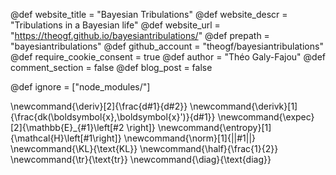 <!--
Add here global page variables to use throughout your
website.
The website_* must be defined for the RSS to work
-->
@def website_title = "Bayesian Tribulations"
@def website_descr = "Tribulations in a Bayesian life"
@def website_url   = "https://theogf.github.io/bayesiantribulations/"
@def prepath = "bayesiantribulations"
@def github_account = "theogf/bayesiantribulations"
@def require_cookie_consent = true
@def author = "Théo Galy-Fajou"
@def comment_section = false
@def blog_post = false

<!-- @def mintoclevel = 2 -->
<!--
Add here files or directories that should be ignored by Franklin, otherwise
these files might be copied and, if markdown, processed by Franklin which
you might not want. Indicate directories by ending the name with a `/`.
-->
@def ignore = ["node_modules/"]

<!-- ---------------------------------------------------
Add here global latex commands to use throughout your
pages. 
----------------------------------------------------- -->
\newcommand{\deriv}[2]{\frac{d#1}{d#2}}
\newcommand{\derivk}[1]{\frac{dk(\boldsymbol{x},\boldsymbol{x}')}{d#1}}
\newcommand{\expec}[2]{\mathbb{E}_{#1}\left[#2 \right]}
\newcommand{\entropy}[1]{\mathcal{H}\left[#1\right]}
\newcommand{\norm}[1]{||#1||}
\newcommand{\KL}{\text{KL}}
\newcommand{\half}{\frac{1}{2}}
\newcommand{\tr}{\text{tr}}
\newcommand{\diag}{\text{diag}}
